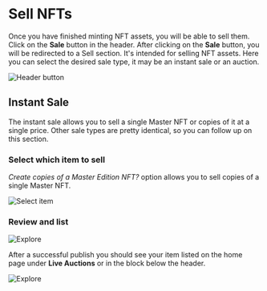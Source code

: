 # Sell NFTs

Once you have finished minting NFT assets, you will be able to sell them. Click on the **Sale** button in the header.
After clicking on the **Sale** button, you will be redirected to a Sell section. It's intended for selling NFT assets.
Here you can select the desired sale type, it may be an instant sale or an auction.

![Header button](/img/sell/select-type.png)

## Instant Sale

The instant sale allows you to sell a single Master NFT or copies of it at a single price. Other sale types are pretty identical, so you can follow up on this section.

### Select which item to sell

_Create copies of a Master Edition NFT?_ option allows you to sell copies of a single Master NFT.

![Select item](/img/sell/select-item.gif)

### Review and list

![Explore](/img/sell/process.gif)

After a successful publish you should see your item listed on the home page under **Live Auctions** or in the block below the header.

![Explore](/img/sell/instant-sale-explore.png)
